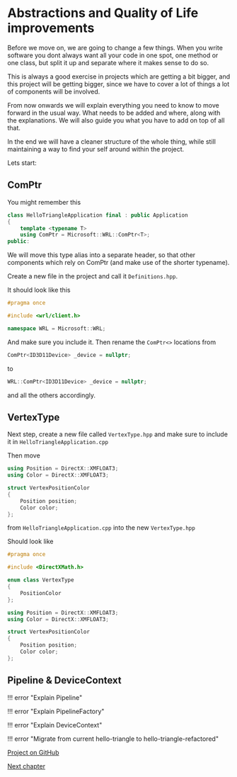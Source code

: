 # Abstractions and Quality of Life improvements

Before we move on, we are going to change a few things. When you write software you dont always want all your code
in one spot, one method or one class, but split it up and separate where it makes sense to do so.

This is always a good exercise in projects which are getting a bit bigger, and this project will be getting
bigger, since we have to cover a lot of things a lot of components will be involved.

From now onwards we will explain everything you need to know to move forward in the usual way.
What needs to be added and where, along with the explanations. We will also guide you what you have to add on top of all that.

In the end we will have a cleaner structure of the whole thing, while still maintaining a way to find your self
around within the project.

Lets start:

## ComPtr

You might remember this

```cpp
class HelloTriangleApplication final : public Application
{
    template <typename T>
    using ComPtr = Microsoft::WRL::ComPtr<T>;
public:
```

We will move this type alias into a separate header, so that other components which rely on ComPtr (and
make use of the shorter typename).

Create a new file in the project and call it `Definitions.hpp`.

It should look like this

```cpp
#pragma once

#include <wrl/client.h>

namespace WRL = Microsoft::WRL;
```

And make sure you include it. Then rename the `ComPtr<>` locations from

```cpp
ComPtr<ID3D11Device> _device = nullptr;
```

to

```cpp
WRL::ComPtr<ID3D11Device> _device = nullptr;
```

and all the others accordingly.

## VertexType

Next step, create a new file called `VertexType.hpp` and make sure to include it in `HelloTriangleApplication.cpp`

Then move

```cpp
using Position = DirectX::XMFLOAT3;
using Color = DirectX::XMFLOAT3;

struct VertexPositionColor
{
    Position position;
    Color color;
};
```

from `HelloTriangleApplication.cpp`
into the new `VertexType.hpp`

Should look like

```cpp
#pragma once

#include <DirectXMath.h>

enum class VertexType
{
    PositionColor
};

using Position = DirectX::XMFLOAT3;
using Color = DirectX::XMFLOAT3;

struct VertexPositionColor
{
    Position position;
    Color color;
};
```

## Pipeline & DeviceContext

!!! error "Explain Pipeline"

!!! error "Explain PipelineFactory"

!!! error "Explain DeviceContext"

!!! error "Migrate from current hello-triangle to hello-triangle-refactored"

[Project on GitHub](https://github.com/GraphicsProgramming/learnd3d11/tree/main/src/Cpp/1-getting-started/1-1-3-HelloTriangle-Refactored)

[Next chapter](../1-2-debug/1-2-0-overview.md)
